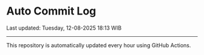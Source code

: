 # Auto Commit Log

Last updated: Tuesday, 12-08-2025 18:13 WIB

---

This repository is automatically updated every hour using GitHub Actions.
